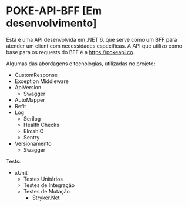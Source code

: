 # POKE-API-BFF [Em desenvolvimento]

Está é uma API desenvolvida em .NET 6, que serve como um BFF  para atender um client com necessidades especificas.
A API que utilizo como base para os requests do BFF é a https://pokeapi.co.

Algumas das abordagens e tecnologias,  utilizadas no projeto:
 
 - CustomResponse
 - Exception Middleware
 - ApiVersion
    - Swagger
- AutoMapper
- Refit
- Log
  - Serilog
  - Health Checks
  - ElmahIO
  - Sentry
- Versionamento
  - Swagger

Tests:
  - xUnit
    - Testes Unitários 
    - Testes de Integração
    - Testes de Mutação
      - Stryker.Net
  
  
